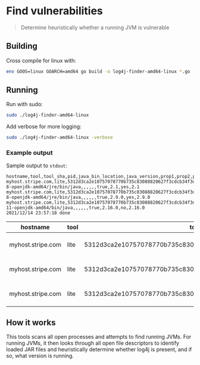 # Find vulnerabilities

> Determine heuristically whether a running JVM is vulnerable

## Building

Cross compile for linux with:

```sh
env GOOS=linux GOARCH=amd64 go build -o log4j-finder-amd64-linux *.go
```

## Running

Run with sudo:

```sh
sudo ./log4j-finder-amd64-linux
```

Add verbose for more logging:

```sh
sudo ./log4j-finder-amd64-linux -verbose
```

### Example output

Sample output to `stdout`:

```csv
hostname,tool,tool_sha,pid,java_bin_location,java_version,prop1,prop2,prop3,prop4,using_log4j,oldest_log4j_version,vulnerable,oldest_vulnerable_log4j_version
myhost.stripe.com,lite,5312d3ca2e10757078770b735c83088820627f3cdcb34f3df8d99d16dfe00903,1234,/usr/lib/jvm/java-8-openjdk-amd64/jre/bin/java,,,,,,true,2.1,yes,2.1
myhost.stripe.com,lite,5312d3ca2e10757078770b735c83088820627f3cdcb34f3df8d99d16dfe00903,5678,/usr/lib/jvm/java-8-openjdk-amd64/jre/bin/java,,,,,,true,2.9.0,yes,2.9.0
myhost.stripe.com,lite,5312d3ca2e10757078770b735c83088820627f3cdcb34f3df8d99d16dfe00903,9999,/usr/lib/jvm/java-11-openjdk-amd64/bin/java,,,,,,true,2.16.0,no,2.16.0
2021/12/14 23:57:18 done
```

| hostname          | tool | tool_sha                                                         | pid  | java_bin_location                              | java_version | prop1 | prop2 | prop3 | prop4 | using_log4j | oldest_log4j_version | vulnerable | oldest_vulnerable_log4j_version |
| ----------------- | ---- | ---------------------------------------------------------------- | ---- | ---------------------------------------------- | ------------ | ----- | ----- | ----- | ----- | ----------- | -------------------- | ---------- | ------------------------------- |
| myhost.stripe.com | lite | 5312d3ca2e10757078770b735c83088820627f3cdcb34f3df8d99d16dfe00903 | 1234 | /usr/lib/jvm/java-8-openjdk-amd64/jre/bin/java |              |       |       |       |       | true        | 2.1                  | yes        | 2.1                             |
| myhost.stripe.com | lite | 5312d3ca2e10757078770b735c83088820627f3cdcb34f3df8d99d16dfe00903 | 5678 | /usr/lib/jvm/java-8-openjdk-amd64/jre/bin/java |              |       |       |       |       | true        | 2.9.0                | yes        | 2.9.0                           |
| myhost.stripe.com | lite | 5312d3ca2e10757078770b735c83088820627f3cdcb34f3df8d99d16dfe00903 | 9999 | /usr/lib/jvm/java-11-openjdk-amd64/bin/java    |              |       |       |       |       | true        | 2.16.0               | no         | 2.16.0                          |

## How it works

This tools scans all open processes and attempts to find running JVMs. For
running JVMs, it then looks through all open file descriptors to identify
loaded JAR files and heuristically determine whether log4j is present, and if
so, what version is running.
